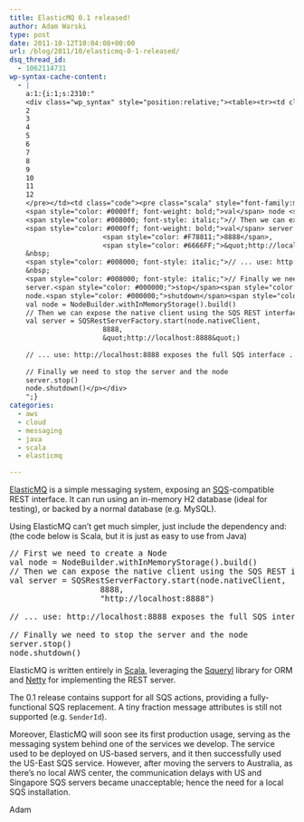 ```yaml
---
title: ElasticMQ 0.1 released!
author: Adam Warski
type: post
date: 2011-10-12T10:04:08+00:00
url: /blog/2011/10/elasticmq-0-1-released/
dsq_thread_id:
  - 1062114731
wp-syntax-cache-content:
  - |
    a:1:{i:1;s:2310:"
    <div class="wp_syntax" style="position:relative;"><table><tr><td class="line_numbers"><pre>1
    2
    3
    4
    5
    6
    7
    8
    9
    10
    11
    12
    </pre></td><td class="code"><pre class="scala" style="font-family:monospace;"><span style="color: #008000; font-style: italic;">// First we need to create a Node</span>
    <span style="color: #0000ff; font-weight: bold;">val</span> node <span style="color: #000080;">=</span> NodeBuilder.<span style="color: #000000;">withInMemoryStorage</span><span style="color: #F78811;">&#40;</span><span style="color: #F78811;">&#41;</span>.<span style="color: #000000;">build</span><span style="color: #F78811;">&#40;</span><span style="color: #F78811;">&#41;</span>
    <span style="color: #008000; font-style: italic;">// Then we can expose the native client using the SQS REST interface</span>
    <span style="color: #0000ff; font-weight: bold;">val</span> server <span style="color: #000080;">=</span> SQSRestServerFactory.<span style="color: #000000;">start</span><span style="color: #F78811;">&#40;</span>node.<span style="color: #000000;">nativeClient</span>, 
                       <span style="color: #F78811;">8888</span>, 
                       <span style="color: #6666FF;">&quot;http://localhost:8888&quot;</span><span style="color: #F78811;">&#41;</span>
    &nbsp;
    <span style="color: #008000; font-style: italic;">// ... use: http://localhost:8888 exposes the full SQS interface ...</span>
    &nbsp;
    <span style="color: #008000; font-style: italic;">// Finally we need to stop the server and the node</span>
    server.<span style="color: #000000;">stop</span><span style="color: #F78811;">&#40;</span><span style="color: #F78811;">&#41;</span>
    node.<span style="color: #000000;">shutdown</span><span style="color: #F78811;">&#40;</span><span style="color: #F78811;">&#41;</span></pre></td></tr></table><p class="theCode" style="display:none;">// First we need to create a Node
    val node = NodeBuilder.withInMemoryStorage().build()
    // Then we can expose the native client using the SQS REST interface
    val server = SQSRestServerFactory.start(node.nativeClient, 
                       8888, 
                       &quot;http://localhost:8888&quot;)
    
    // ... use: http://localhost:8888 exposes the full SQS interface ...
    
    // Finally we need to stop the server and the node
    server.stop()
    node.shutdown()</p></div>
    ";}
categories:
  - aws
  - cloud
  - messaging
  - java
  - scala
  - elasticmq

---
```

[ElasticMQ][1] is a simple messaging system, exposing an [SQS][2]-compatible REST interface. It can run using an in-memory H2 database (ideal for testing), or backed by a normal database (e.g. MySQL).

Using ElasticMQ can&#8217;t get much simpler, just include the dependency and: (the code below is Scala, but it is just as easy to use from Java)

<pre lang="scala" line="1" escaped="true">// First we need to create a Node
val node = NodeBuilder.withInMemoryStorage().build()
// Then we can expose the native client using the SQS REST interface
val server = SQSRestServerFactory.start(node.nativeClient, 
                   8888, 
                   "http://localhost:8888")

// ... use: http://localhost:8888 exposes the full SQS interface ...

// Finally we need to stop the server and the node
server.stop()
node.shutdown()
</pre>

ElasticMQ is written entirely in [Scala][3], leveraging the [Squeryl][4] library for ORM and [Netty][5] for implementing the REST server.

The 0.1 release contains support for all SQS actions, providing a fully-functional SQS replacement. A tiny fraction message attributes is still not supported (e.g. `SenderId`).

Moreover, ElasticMQ will soon see its first production usage, serving as the messaging system behind one of the services we develop. The service used to be deployed on US-based servers, and it then successfully used the US-East SQS service. However, after moving the servers to Australia, as there&#8217;s no local AWS center, the communication delays with US and Singapore SQS servers became unacceptable; hence the need for a local SQS installation.

Adam

 [1]: http://elasticmq.org
 [2]: http://aws.amazon.com/sqs/
 [3]: http://scala-lang.org
 [4]: http://squeryl.org/
 [5]: http://www.jboss.org/netty
